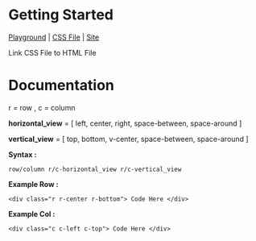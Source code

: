 
# Getting Started 

[Playground](https://niteshsingh2001.github.io/layout.css/playground.html) | [CSS File](https://niteshsingh2001.github.io/layout.css/layout.css) | [Site](https://niteshsingh2001.github.io/layout.css/)

Link CSS File  to HTML File

# Documentation

r = row , c = column

**horizontal\_view** = \[ left, center, right, space-between, space-around \]  
  
**vertical\_view** = \[ top, bottom, v-center, space-between, space-around \]


**Syntax :**  
  
` row/column r/c-horizontal_view r/c-vertical_view `

  
**Example Row :**

  
  

 ` <div class="r r-center r-bottom"> Code Here </div> `

  
  

**Example Col :**

  
  

` <div class="c c-left c-top"> Code Here </div> `

  
  
